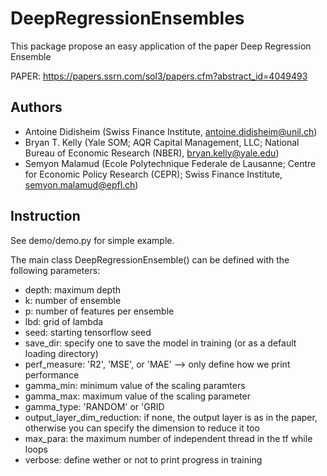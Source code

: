# DeepRegressionEnsembles
This package propose an easy application of the paper Deep Regression Ensemble

PAPER: https://papers.ssrn.com/sol3/papers.cfm?abstract_id=4049493

## Authors
* Antoine Didisheim (Swiss Finance Institute, antoine.didisheim@unil.ch)
* Bryan T. Kelly (Yale SOM; AQR Capital Management, LLC; National Bureau of Economic Research (NBER), bryan.kelly@yale.edu)
* Semyon Malamud (Ecole Polytechnique Federale de Lausanne; Centre for Economic Policy Research (CEPR); Swiss Finance Institute, semyon.malamud@epfl.ch)


## Instruction

See demo/demo.py for simple example. 

The main class DeepRegressionEnsemble() can be defined with the following parameters: 
* depth: maximum depth
* k: number of ensemble
* p: number of features per ensemble
* lbd: grid of lambda
* seed: starting tensorflow seed
* save_dir: specify one to save the model in training (or as a default loading directory)
* perf_measure: 'R2', 'MSE', or 'MAE' --> only define how we print performance
* gamma_min: minimum value of the scaling paramters
* gamma_max: maximum value of the scaling parameter
* gamma_type: 'RANDOM' or 'GRID
* output_layer_dim_reduction: if none, the output layer is as in the paper, otherwise you can specify the dimension to reduce it too
* max_para: the maximum number of independent thread in the tf while loops
* verbose: define wether or not to print progress in training